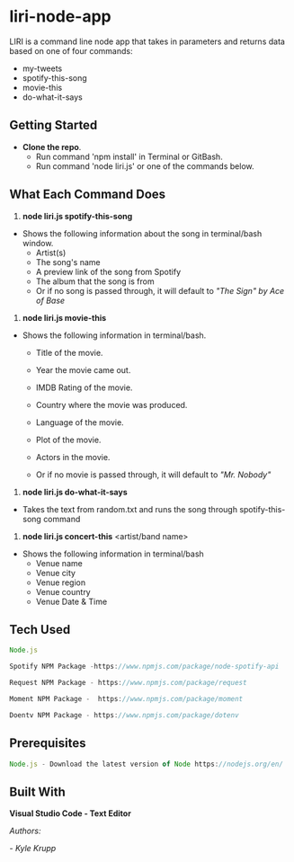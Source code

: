# liri-node-app

LIRI is a command line node app that takes in parameters and returns data based on one of four commands:

- my-tweets
-  spotify-this-song
- movie-this
- do-what-it-says

## Getting Started

- **Clone the repo**.
  - Run command 'npm install' in Terminal or GitBash.
  - Run command 'node liri.js' or one of the commands below.



## What Each Command Does

1. **node liri.js spotify-this-song** <song name>

- Shows the following information about the song in terminal/bash window.
  - Artist(s)
  - The song's name
  - A preview link of the song from Spotify
  - The album that the song is from
  - Or if no song is passed through, it will default to *"The Sign" by Ace of Base*

1. **node liri.js movie-this** <movie name>

- Shows the following information in terminal/bash.

  - Title of the movie.

  - Year the movie came out.

  - IMDB Rating of the movie.

  - Country where the movie was produced.

  - Language of the movie.

  - Plot of the movie.

  - Actors in the movie.

  - Or if no movie is passed through, it will default to *"Mr. Nobody"*


1. **node liri.js do-what-it-says**

- Takes the text from random.txt and runs the song through spotify-this-song command



1. **node liri.js concert-this** <artist/band name>

- Shows the following information in terminal/bash
  - Venue name
  - Venue city 
  - Venue region 
  - Venue country
  - Venue Date & Time





## Tech Used 

```javascript
Node.js

Spotify NPM Package -https://www.npmjs.com/package/node-spotify-api

Request NPM Package - https://www.npmjs.com/package/request

Moment NPM Package -  https://www.npmjs.com/package/moment

Doentv NPM Package - https://www.npmjs.com/package/dotenv
```



## Prerequisites



```javascript
Node.js - Download the latest version of Node https://nodejs.org/en/
```



## Built With

**Visual Studio Code - Text Editor**

*Authors:*

 *- Kyle Krupp* 
